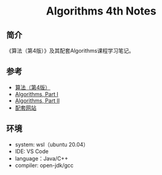 ﻿<h1 align="center">Algorithms 4th Notes</h1>

## 简介

《算法（第4版）》及其配套Algorithms课程学习笔记。

## 参考

* [算法（第4版）](https://book.douban.com/subject/19952400/)
* [Algorithms, Part I](https://www.coursera.org/learn/algorithms-part1) 
* [Algorithms, Part II](https://www.coursera.org/learn/algorithms-part2)
* [配套网站](https://algs4.cs.princeton.edu/home/)

## 环境

- system: wsl（ubuntu 20.04）
- IDE: VS Code
- language：Java/C++
- compiler: open-jdk/gcc